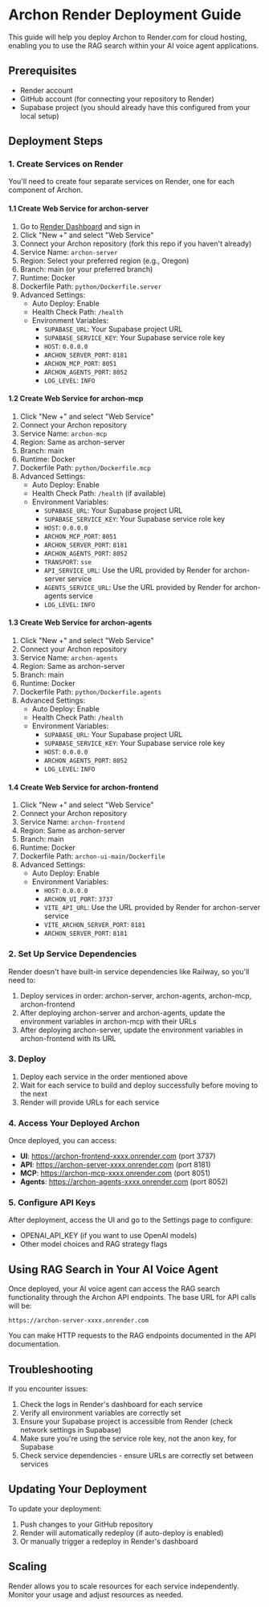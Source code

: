 # Archon Render Deployment Guide

This guide will help you deploy Archon to Render.com for cloud hosting, enabling you to use the RAG search within your AI voice agent applications.

## Prerequisites

- Render account
- GitHub account (for connecting your repository to Render)
- Supabase project (you should already have this configured from your local setup)

## Deployment Steps

### 1. Create Services on Render

You'll need to create four separate services on Render, one for each component of Archon.

#### 1.1 Create Web Service for archon-server

1. Go to [Render Dashboard](https://dashboard.render.com) and sign in
2. Click "New +" and select "Web Service"
3. Connect your Archon repository (fork this repo if you haven't already)
4. Service Name: `archon-server`
5. Region: Select your preferred region (e.g., Oregon)
6. Branch: main (or your preferred branch)
7. Runtime: Docker
8. Dockerfile Path: `python/Dockerfile.server`
9. Advanced Settings:
   - Auto Deploy: Enable
   - Health Check Path: `/health`
   - Environment Variables:
     - `SUPABASE_URL`: Your Supabase project URL
     - `SUPABASE_SERVICE_KEY`: Your Supabase service role key
     - `HOST`: `0.0.0.0`
     - `ARCHON_SERVER_PORT`: `8181`
     - `ARCHON_MCP_PORT`: `8051`
     - `ARCHON_AGENTS_PORT`: `8052`
     - `LOG_LEVEL`: `INFO`

#### 1.2 Create Web Service for archon-mcp

1. Click "New +" and select "Web Service"
2. Connect your Archon repository
3. Service Name: `archon-mcp`
4. Region: Same as archon-server
5. Branch: main
6. Runtime: Docker
7. Dockerfile Path: `python/Dockerfile.mcp`
8. Advanced Settings:
   - Auto Deploy: Enable
   - Health Check Path: `/health` (if available)
   - Environment Variables:
     - `SUPABASE_URL`: Your Supabase project URL
     - `SUPABASE_SERVICE_KEY`: Your Supabase service role key
     - `HOST`: `0.0.0.0`
     - `ARCHON_MCP_PORT`: `8051`
     - `ARCHON_SERVER_PORT`: `8181`
     - `ARCHON_AGENTS_PORT`: `8052`
     - `TRANSPORT`: `sse`
     - `API_SERVICE_URL`: Use the URL provided by Render for archon-server service
     - `AGENTS_SERVICE_URL`: Use the URL provided by Render for archon-agents service
     - `LOG_LEVEL`: `INFO`

#### 1.3 Create Web Service for archon-agents

1. Click "New +" and select "Web Service"
2. Connect your Archon repository
3. Service Name: `archon-agents`
4. Region: Same as archon-server
5. Branch: main
6. Runtime: Docker
7. Dockerfile Path: `python/Dockerfile.agents`
8. Advanced Settings:
   - Auto Deploy: Enable
   - Health Check Path: `/health`
   - Environment Variables:
     - `SUPABASE_URL`: Your Supabase project URL
     - `SUPABASE_SERVICE_KEY`: Your Supabase service role key
     - `HOST`: `0.0.0.0`
     - `ARCHON_AGENTS_PORT`: `8052`
     - `LOG_LEVEL`: `INFO`

#### 1.4 Create Web Service for archon-frontend

1. Click "New +" and select "Web Service"
2. Connect your Archon repository
3. Service Name: `archon-frontend`
4. Region: Same as archon-server
5. Branch: main
6. Runtime: Docker
7. Dockerfile Path: `archon-ui-main/Dockerfile`
8. Advanced Settings:
   - Auto Deploy: Enable
   - Environment Variables:
     - `HOST`: `0.0.0.0`
     - `ARCHON_UI_PORT`: `3737`
     - `VITE_API_URL`: Use the URL provided by Render for archon-server service
     - `VITE_ARCHON_SERVER_PORT`: `8181`
     - `ARCHON_SERVER_PORT`: `8181`

### 2. Set Up Service Dependencies

Render doesn't have built-in service dependencies like Railway, so you'll need to:

1. Deploy services in order: archon-server, archon-agents, archon-mcp, archon-frontend
2. After deploying archon-server and archon-agents, update the environment variables in archon-mcp with their URLs
3. After deploying archon-server, update the environment variables in archon-frontend with its URL

### 3. Deploy

1. Deploy each service in the order mentioned above
2. Wait for each service to build and deploy successfully before moving to the next
3. Render will provide URLs for each service

### 4. Access Your Deployed Archon

Once deployed, you can access:
- **UI**: https://archon-frontend-xxxx.onrender.com (port 3737)
- **API**: https://archon-server-xxxx.onrender.com (port 8181)
- **MCP**: https://archon-mcp-xxxx.onrender.com (port 8051)
- **Agents**: https://archon-agents-xxxx.onrender.com (port 8052)

### 5. Configure API Keys

After deployment, access the UI and go to the Settings page to configure:
- OPENAI_API_KEY (if you want to use OpenAI models)
- Other model choices and RAG strategy flags

## Using RAG Search in Your AI Voice Agent

Once deployed, your AI voice agent can access the RAG search functionality through the Archon API endpoints. The base URL for API calls will be:

```
https://archon-server-xxxx.onrender.com
```

You can make HTTP requests to the RAG endpoints documented in the API documentation.

## Troubleshooting

If you encounter issues:
1. Check the logs in Render's dashboard for each service
2. Verify all environment variables are correctly set
3. Ensure your Supabase project is accessible from Render (check network settings in Supabase)
4. Make sure you're using the service role key, not the anon key, for Supabase
5. Check service dependencies - ensure URLs are correctly set between services

## Updating Your Deployment

To update your deployment:
1. Push changes to your GitHub repository
2. Render will automatically redeploy (if auto-deploy is enabled)
3. Or manually trigger a redeploy in Render's dashboard

## Scaling

Render allows you to scale resources for each service independently. Monitor your usage and adjust resources as needed.

